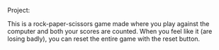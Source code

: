 Project:

This is a rock-paper-scissors game made where you play against the computer and both your scores are counted.
When you feel like it (are losing badly), you can reset the entire game with the reset button.
